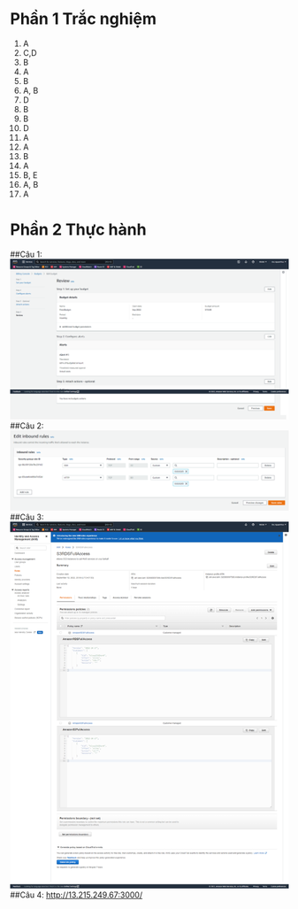 # Phần 1 Trắc nghiệm
1. A
2. C,D
3. B
4. A
5. B
6. A, B
7. D
8. B
9. B
10. D
11. A
12. A
13. B
14. A
15. B, E
16. A, B
17. A

# Phần 2 Thực hành
##Câu 1:
![Alt](1.png)
##Câu 2: 
![Alt](2.png)
##Câu 3: 
![Alt](3.png)
##Câu 4:
http://13.215.249.67:3000/
